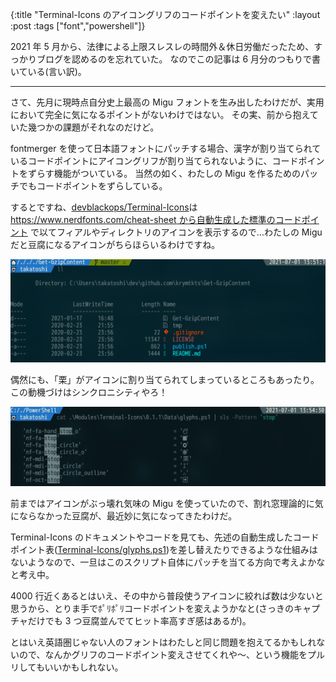 {:title "Terminal-Icons のアイコングリフのコードポイントを変えたい"
:layout :post
:tags ["font","powershell"]}

2021 年 5 月から、法律による上限スレスレの時間外＆休日労働だったため、すっかりブログを認めるのを忘れていた。
なのでこの記事は 6 月分のつもりで書いている(言い訳)。

---

さて、先月に現時点自分史上最高の Migu フォントを生み出したわけだが、実用において完全に気になるポイントがないわけではない。
その実、前から抱えていた幾つかの課題がそれなのだけど。

fontmerger を使って日本語フォントにパッチする場合、漢字が割り当てられているコードポイントにアイコングリフが割り当てられないように、コードポイントをずらす機能がついている。
当然の如く、わたしの Migu を作るためのパッチでもコードポイントをずらしている。

するとですね、[devblackops/Terminal-Icons](https://github.com/devblackops/Terminal-Icons/)は [https://www.nerdfonts.com/cheat-sheet から自動生成した標準のコードポイント](https://github.com/devblackops/Terminal-Icons/blob/eeb5ce85d4a1882b5155bd6f06859a4b6f4b44d8/psakeFile.ps1#L28) で以てフィアルやディレクトリのアイコンを表示するので...わたしの Migu だと豆腐になるアイコンがちらほらいるわけですね。

![豆腐アイコン](/img/2021-07-01-terminal/icon-tofu.png)

偶然にも、「栗」がアイコンに割り当てられてしまっているところもあったり。この動機づけはシンクロニシティやろ！

![停止は栗](/img/2021-07-01-terminal/stop-is-chestnut.png)

前まではアイコンがぶっ壊れ気味の Migu を使っていたので、割れ窓理論的に気にならなかった豆腐が、最近妙に気になってきたわけだ。

Terminal-Icons のドキュメントやコードを見ても、先述の自動生成したコードポイント表([Terminal-Icons/glyphs.ps1](https://github.com/devblackops/Terminal-Icons/blob/main/Terminal-Icons/Data/glyphs.ps1))を差し替えたりできるような仕組みはないようなので、一旦はこのスクリプト自体にパッチを当てる方向で考えよかなと考え中。

4000 行近くあるとはいえ、その中から普段使うアイコンに絞れば数は少ないと思うから、とりま手でﾎﾟﾘﾎﾟﾘコードポイントを変えようかなと(さっきのキャプチャだけでも 3 つ豆腐並んでてヒット率高すぎ感はあるが)。

とはいえ英語圏じゃない人のフォントはわたしと同じ問題を抱えてるかもしれないので、なんかグリフのコードポイント変えさせてくれや～、という機能をプルリしてもいいかもしれない。
